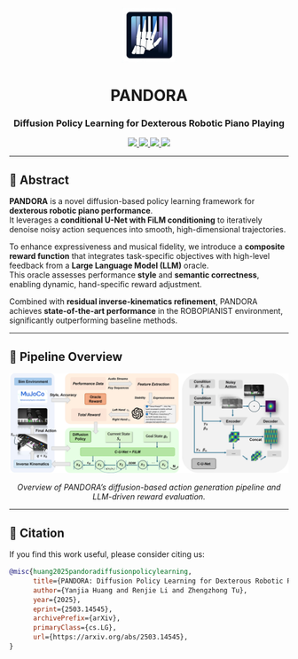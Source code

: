 <div align="center">
  <img src="icon.png" width="100px" />

  <h1>PANDORA</h1>
  <h3>Diffusion Policy Learning for Dexterous Robotic Piano Playing</h3>

  <p>
    <a href="https://taco-group.github.io/PANDORA/" target="_blank">
      <img src="https://img.shields.io/badge/Project%20Page-Live-blue?logo=github" />
    </a>
    <a href="https://github.com/taco-group/PANDORA" target="_blank">
      <img src="https://img.shields.io/badge/Code-GitHub-black?logo=github" />
    </a>
    <a href="https://arxiv.org/abs/2503.14545" target="_blank">
      <img src="https://img.shields.io/badge/arXiv-2503.14545-b31b1b.svg?logo=arxiv" />
    </a>
    <a href="https://opensource.org/licenses/MIT" target="_blank">
      <img src="https://img.shields.io/badge/License-MIT-blue.svg?logo=open-source-initiative" />
    </a>
  </p>
</div>

---

## 🧠 Abstract

**PANDORA** is a novel diffusion-based policy learning framework for **dexterous robotic piano performance**.  
It leverages a **conditional U-Net with FiLM conditioning** to iteratively denoise noisy action sequences into smooth, high-dimensional trajectories.

To enhance expressiveness and musical fidelity, we introduce a **composite reward function** that integrates task-specific objectives with high-level feedback from a **Large Language Model (LLM)** oracle.  
This oracle assesses performance **style** and **semantic correctness**, enabling dynamic, hand-specific reward adjustment.

Combined with **residual inverse-kinematics refinement**, PANDORA achieves **state-of-the-art performance** in the ROBOPIANIST environment, significantly outperforming baseline methods.

---

## 🎹 Pipeline Overview

<div align="center">
  <img src="Pipeline_PANDORA.jpg" width="720px" />
</div>

<p align="center">
  <i>Overview of PANDORA’s diffusion-based action generation pipeline and LLM-driven reward evaluation.</i>
</p>

---

## 📖 Citation

If you find this work useful, please consider citing us:

```bibtex
@misc{huang2025pandoradiffusionpolicylearning,
      title={PANDORA: Diffusion Policy Learning for Dexterous Robotic Piano Playing}, 
      author={Yanjia Huang and Renjie Li and Zhengzhong Tu},
      year={2025},
      eprint={2503.14545},
      archivePrefix={arXiv},
      primaryClass={cs.LG},
      url={https://arxiv.org/abs/2503.14545}, 
}
